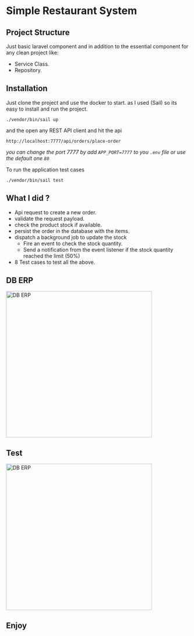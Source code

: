 # Simple Restaurant System


## Project Structure

Just basic laravel component and in addition to the essential component for any clean project like:

- Service Class.
- Repository.

## Installation

Just clone the project and use the docker to start. as I used (Sail) so its easy to install and run the project.

```./vendor/bin/sail up```

and the open any REST API client and hit the api

`http://localhost:7777/api/orders/place-order`

*you can change the port 7777 by add `APP_PORT=7777` to you `.env` file or use the default one `80`*

To run the application test cases

```./vendor/bin/sail test```


## What I did ?

- Api request to create a new order.
- validate the request payload.
- check the product stock if available.
- persist the order in the database with the items.
- dispatch a background job to update the stock
  - Fire an event to check the stock quantity.
  - Send a notification from the event listener if the stock quantity reached the limit (50%)
- 8 Test cases to test all the above.

## DB ERP

<img src="https://raw.githubusercontent.com/AhmedHdeawy/foodics/develop/public/images/DB%20ERP.png" width="400" alt="DB ERP">

## Test

<img src="https://raw.githubusercontent.com/AhmedHdeawy/foodics/develop/public/images/Tests.png" width="400" alt="DB ERP">

## Enjoy
